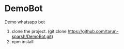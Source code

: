 # DemoBot
Demo whatsapp bot

1. clone the project.  (git clone https://github.com/tarun-sparsh/DemoBot.git)
2. npm install
